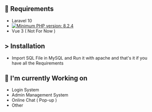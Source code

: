 ## 🔭 Requirements

- Laravel 10
- [![Minimum PHP version: 8.2.4](https://img.shields.io/badge/php-8.2.4%2B-blue.svg?label=PHP)](https://packagist.org/packages/php-censor/php-censor)
- Vue 3 ( Not For Now )

## > Installation

- Import SQL File in MySQL and Run it with apache and that's it if you have all the Requirements

## 🌱 I'm currently Working on

- Login System
- Admin Management System
- Online Chat ( Pop-up )
- Other
